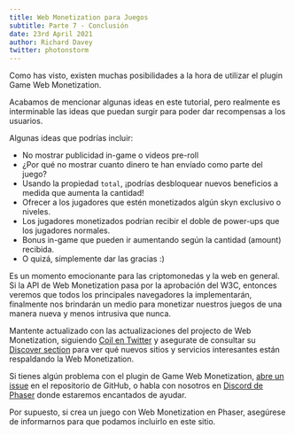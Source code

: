 ```yaml
---
title: Web Monetization para Juegos
subtitle: Parte 7 - Conclusión
date: 23rd April 2021
author: Richard Davey
twitter: photonstorm
---
```


Como has visto, existen muchas posibilidades a la hora de utilizar el plugin Game Web Monetization.

Acabamos de mencionar algunas ideas en este tutorial, pero realmente es interminable las ideas que puedan surgir para poder dar recompensas a los usuarios.

Algunas ideas que podrías incluir:

* No mostrar publicidad in-game o videos pre-roll
* ¿Por qué no mostrar cuanto dinero te han envíado como parte del juego?
* Usando la propiedad `total`, ¡podrías desbloquear nuevos beneficios a medida que aumenta la cantidad!
* Ofrecer a los jugadores que estén monetizados algún skyn exclusivo o niveles.
* Los jugadores monetizados podrían recibir el doble de power-ups que los jugadores normales.
* Bonus in-game que pueden ir aumentando según la cantidad (amount) recibida.
* O quizá, simplemente dar las gracias :)

Es un momento emocionante para las criptomonedas y la web en general. Si la API de Web Monetization pasa por la aprobación del W3C, entonces veremos que todos los principales navegadores la implementarán, finalmente nos brindarán un medio para monetizar nuestros juegos de una manera nueva y menos intrusiva que nunca.

Mantente actualizado con las actualizaciones del projecto de Web Monetization, siguiendo [Coil en Twitter](https://twitter.com/coil) y asegurate de consultar su [Discover section](https://coil.com/discover) para ver qué nuevos sitios y servicios interesantes están respaldando la Web Monetization.

Si tienes algún problema con el plugin de Game Web Monetization, [abre un issue](https://github.com/photonstorm/gamewebmonetization/issues) en el repositorio de GitHub, o habla con nosotros en [Discord de Phaser](/community/discord) donde estaremos encantados de ayudar.

Por supuesto, si crea un juego con Web Monetization en Phaser, asegúrese de informarnos para que podamos incluirlo en este sitio.
